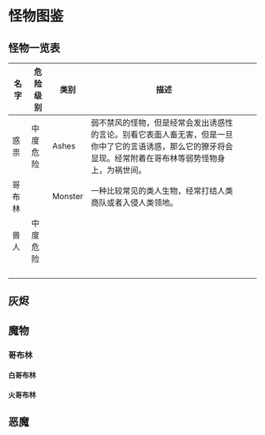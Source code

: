 # 怪物图鉴

## 怪物一览表

| 名字   | 危险级别 | 类别    | 描述                                                         |      |      |
| ------ | -------- | ------- | ------------------------------------------------------------ | ---- | ---- |
| 惑祟   | 中度危险 | Ashes   | 弱不禁风的怪物，但是经常会发出诱惑性的言论。别看它表面人畜无害，但是一旦你中了它的言语诱惑，那么它的獠牙将会显现。经常附着在哥布林等弱势怪物身上，为祸世间。 |      |      |
| 哥布林 |          | Monster | 一种比较常见的类人生物，经常打结人类商队或者入侵人类领地。   |      |      |
| 兽人   | 中度危险 |         |                                                              |      |      |
|        |          |         |                                                              |      |      |
|        |          |         |                                                              |      |      |
|        |          |         |                                                              |      |      |
|        |          |         |                                                              |      |      |

## 灰烬





## 魔物

### 哥布林

#### 白哥布林

#### 火哥布林



## 恶魔